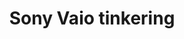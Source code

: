 ---
lang: en
layout: doc
redirect_from:
- /doc/sony-vaio-tinkering/
- /en/doc/sony-vaio-tinkering/
- /doc/SonyVaioTinkering/
- /wiki/SonyVaioTinkering/
redirect_to: https://github.com/Qubes-Community/Contents/blob/master/docs/troubleshooting/sony-vaio-tinkering.md
ref: 93
title: Sony Vaio tinkering
---
